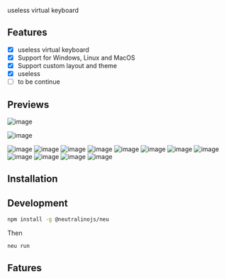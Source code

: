 useless virtual keyboard

## Features
- [x] useless virtual keyboard
- [x] Support for Windows, Linux and MacOS
- [x] Support custom layout and theme
- [x] useless
- [ ] to be continue
## Previews
![image](https://github.com/li2go/useless-virtual-keyboard/assets/11485337/c450773d-1637-4637-b83d-31ddac460e3d)

![image](https://github.com/li2go/useless-virtual-keyboard/assets/11485337/421268d4-a4f5-47e3-aaea-67b1fa20a8cc)


![image](https://github.com/li2go/useless-virtual-keyboard/assets/11485337/cf056b39-ba33-41ca-8868-12da3e10fb54)
![image](https://github.com/li2go/useless-virtual-keyboard/assets/11485337/17f07615-2663-4263-9179-25f5dbcdb388)
![image](https://github.com/li2go/useless-virtual-keyboard/assets/11485337/7b6628f0-c0ba-4b20-b9e1-fc350d06840a)
![image](https://github.com/li2go/useless-virtual-keyboard/assets/11485337/5a46065b-6283-423a-8807-82f30e6c93ca)
![image](https://github.com/li2go/useless-virtual-keyboard/assets/11485337/2a0f7500-f920-46e0-bbd2-fda25fa4f388)
![image](https://github.com/li2go/useless-virtual-keyboard/assets/11485337/d96b9351-63d3-40de-857f-c4c71c9b8892)
![image](https://github.com/li2go/useless-virtual-keyboard/assets/11485337/e529b306-0fc8-496f-be4b-41a3f44ab06f)
![image](https://github.com/li2go/useless-virtual-keyboard/assets/11485337/03645a08-1e64-4851-8add-b95162e0e467)
![image](https://github.com/li2go/useless-virtual-keyboard/assets/11485337/71a4f5b7-72c6-4beb-a96b-5ba692023f37)
![image](https://github.com/li2go/useless-virtual-keyboard/assets/11485337/4f393a2b-2c0a-43b8-abac-a0c09915f49b)
![image](https://github.com/li2go/useless-virtual-keyboard/assets/11485337/f74d5051-c649-4c4e-979d-71845446a19a)
![image](https://github.com/li2go/useless-virtual-keyboard/assets/11485337/7e54af8c-74f5-4fec-af89-3d253b817951)

## Installation


## Development
```bash
npm install -g @neutralinojs/neu
```

Then
```bash
neu run
```

## Fatures
